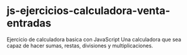 # js-ejercicios-calculadora-venta-entradas

Ejercicio de calculadora basica con JavaScript
Una calculadora que sea capaz de hacer sumas, restas, divisiones y multiplicaciones.
